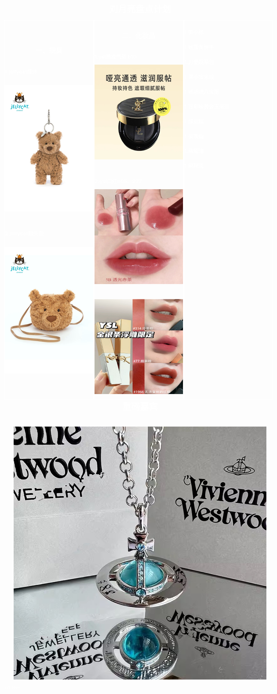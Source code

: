 <!doctype html>
<html>
	<head>
		<meta charset="UTF-8">
		<title>刘月亮盘点计划</title>
		<style>
			  *{
			      padding: 0;
			      margin: 0;
			    }
			    div{
			      float: left;
			      box-sizing: border-box;
			    }
			    .clear{	     
			      clear: both;//清除左右两边浮动
			    }
			    .body {
			      float: none;
			      max-width: 100%;//最大宽度
			      min-height: 480px;//最小高度
			    }
			    .div1, .div2, .div3 {
			      border: 2px solid #FFFFFF;
			      height: 1200px;
			    }
			    .div1 {
			      width: 33%;
			      background: ;
				  align-content: center;
			    }
			    .div2 {
			      width: 33%;
			      background: ;
			    }
			    .div3 {
			      width: 33%;
			      background: ;
			    }
			
		body {
    background-color: #000000;
}
        body,td,th {
    color: #FFFFFF;
}
        </style>
	</head>

<body class="body clear"> <h1 align="center">刘月亮盘点计划</h1><br>

	
<div class="div1"><h2 align="center">一、玩具</h2><br>
	<p align="left"><h3>1.jellycat挂件</h3><br>
	<a href="http://e.tb.cn/h.gpDHAt4e2xFFmWB?tk=fm1236wfcac"><p align="center"><img src="jellycatxiongguajian.JPG" width="300" height="400"></p></a><br>
		
<h3>2.jellycat熊头包</h3><br>
	<a href="http://e.tb.cn/h.gpDBC4Qxhx2gm42?tk=PuO036w8XPi"><p align="center"><img src="jellycatxiongtoubao.JPG" width="300" height="400"></p></a></p><br>
</div>
		

<div class="div2"><h2 align="center">二、化妆品</h2><br>
	<p align="center"><h3>1.ysl黑皮气垫 b10</h3>
		<a href="http://e.tb.cn/h.gpxePsk7NdVbldd?tk=lBhZ36wqbII"><p align="center"><img src="yslqidianb10.JPG" width="300" height="300"></p></a></p><br>
<p align="center"><h3>2.ysl口红b05、277</h3>
			<a href="http://e.tb.cn/h.gpgNm3qF4MiKH15?tk=Ss6e36wo1J6"><p align="center"><img src="ysl5b.JPG" width="300" height="300"></p></a><br>
			<a href="http://e.tb.cn/h.gpORkhxxuFTpN9n?tk=pMwi36wLGua"><p align="center"><img src="ysl77.JPG" width="300" height="300"></p></a></p><br>
</div>
		<div class="div3">
			<p align="center"><h3>1.笋小样</h3></p>
			<p align="center"><h3>1.咸蛋黄饼干</h3></p>
			<p align="center"><h3>1.方便蔬菜包</h3></p>
			<p align="center"><h3>1.满小宝米线</h3></p>
			<p align="center"><h3>1.娃哈哈八宝粥</h3></p>
			<p align="center"><h3>1.百草味黄金玉米豆</h3></p>
			<p align="center"><h3>1.绿豆糕</h3></p>
			<p align="center"><h3>1.亲嘴烧</h3></p>
			<p align="center"><h3>1.辣椒油</h3></p>
			<p align="center"><h3>1.麻辣烫</h3></p>
</div>


<p><h1 align="center">重磅嘉宾</h1></p><br>
<a href="https://www.viviennewestwood.com"><p align="center"><img src="rob.JPG"></p></a>


	</body>

</html>
